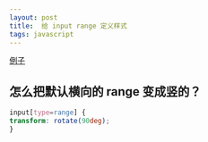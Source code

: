 ```yaml
---
layout: post
title:  给 input range 定义样式
tags: javascript
---
```


[例子](http://codepen.io/collection/DgYaMj/)

## 怎么把默认横向的 range 变成竖的？

```css
input[type=range] {
transform: rotate(90deg);
}
```
